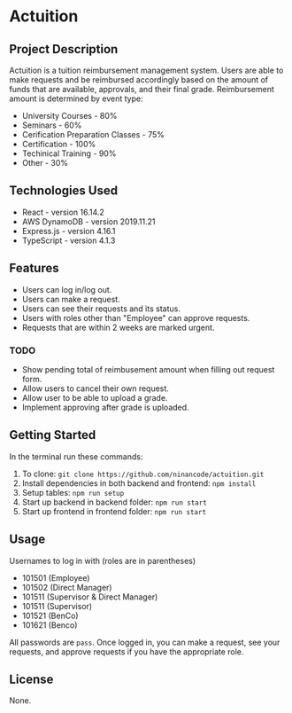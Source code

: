 # Actuition

## Project Description
Actuition is a tuition reimbursement management system. Users are able to make requests and be reimbursed accordingly based on the amount of funds that are available, approvals, and their final grade. Reimbursement amount is determined by event type:
* University Courses - 80%
* Seminars - 60%
* Cerification Preparation Classes - 75%
* Certification - 100%
* Techinical Training - 90%
* Other - 30%

 ## Technologies Used
 * React - version 16.14.2
 * AWS DynamoDB - version 2019.11.21
 * Express.js - version 4.16.1
 * TypeScript - version 4.1.3

## Features
* Users can log in/log out.
* Users can make a request.
* Users can see their requests and its status.
* Users with roles other than "Employee" can approve requests.
* Requests that are within 2 weeks are marked urgent.

### TODO
* Show pending total of reimbusement amount when filling out request form.
* Allow users to cancel their own request.
* Allow user to be able to upload a grade.
* Implement approving after grade is uploaded.


 ## Getting Started
In the terminal run these commands:
1. To clone: `git clone https://github.com/ninancode/actuition.git`
2. Install dependencies in both backend and frontend: `npm install`
3. Setup tables: `npm run setup`
4. Start up backend in backend folder: `npm run start`
5. Start up frontend in frontend folder: `npm run start`

## Usage
Usernames to log in with (roles are in parentheses)
* 101501 (Employee)
* 101502 (Direct Manager)
* 101511 (Supervisor & Direct Manager)
* 101511 (Supervisor)
* 101521 (BenCo)
* 101621 (Benco)

All passwords are `pass`. Once logged in, you can make a request, see your requests, and approve requests if you have the appropriate role.

## License
None.
